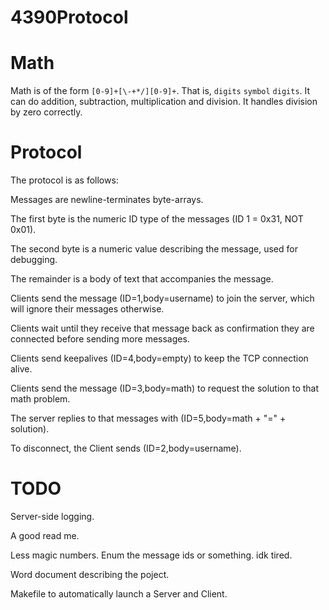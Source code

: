 # 4390Protocol

# Math

Math is of the form `[0-9]+[\-+*/][0-9]+`. That is, `digits` `symbol` `digits`. It can do addition, subtraction, multiplication and division. It handles division by zero correctly.

# Protocol

The protocol is as follows:

Messages are newline-terminates byte-arrays. 

The first byte is the numeric ID type of the messages (ID 1 = 0x31, NOT 0x01).

The second byte is a numeric value describing the message, used for debugging.

The remainder is a body of text that accompanies the message.

Clients send the message (ID=1,body=username) to join the server, which will ignore their messages otherwise.

Clients wait until they receive that message back as confirmation they are connected before sending more messages.

Clients send keepalives (ID=4,body=empty) to keep the TCP connection alive.

Clients send the message (ID=3,body=math) to request the solution to that math problem.

The server replies to that messages with (ID=5,body=math + "=" + solution).

To disconnect, the Client sends (ID=2,body=username). 




# TODO

Server-side logging.

A good read me.

Less magic numbers. Enum the message ids or something. idk tired.

Word document describing the poject.

Makefile to automatically launch a Server and Client.
